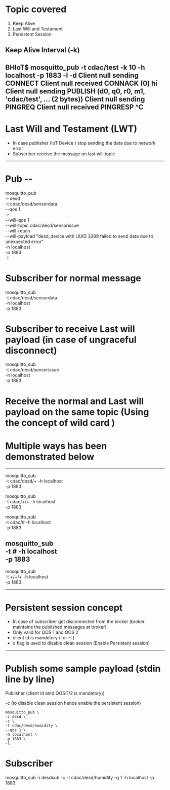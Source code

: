 # Topic covered
1. Keep Alive
2. Last Will and Testament
3. Persistent Session

Keep Alive Interval (-k)
---------------------------------------------------------------------

BHIoT$ mosquitto_pub -t cdac/test -k 10 -h localhost -p 1883 -l -d
Client null sending CONNECT
Client null received CONNACK (0)
hi
Client null sending PUBLISH (d0, q0, r0, m1, 'cdac/test', ... (2 bytes))
Client null sending PINGREQ
Client null received PINGRESP
^C
------------------------------------------------------------------------
# Last Will and Testament (LWT)
 - In case publisher (IoT Device ) stop  sending the data due to network error
 - Subscriber receive the message on last will topic
-----------------------------------
# Pub --

mosquitto_pub \
-i desd \
-t cdac/desd/sensordata \
--qos 1 \
-r \
--will-qos 1 \
--will-topic cdac/desd/sensorissue \
--will-retain \
--will-payload "desd_device with UUID 3289 failed to send data due to unexpected error" \
-h localhost \
-p 1883 \
-l

# Subscriber for normal message

mosquitto_sub \
-t cdac/desd/sensordata \
-h localhost \
-p 1883

# Subscriber to receive Last will payload (in case of ungraceful disconnect)

mosquitto_sub \
-t cdac/desd/sensorissue \
-h localhost \
-p 1883


# Receive the normal and Last will payload on the same topic (Using the concept of wild card )
# Multiple ways has been demonstrated below
---------------------------------------
mosquitto_sub \
-t cdac/desd/+
-h localhost \
-p 1883


mosquitto_sub \
-t cdac/+/+
-h localhost \
-p 1883


mosquitto_sub \
-t cdac/#
-h localhost \
-p 1883

mosquitto_sub \
-t \#
-h localhost \
-p 1883
--------------------------------------------------------------

mosquitto_sub \
-t +/+/+
-h localhost \
-p 1883

----------------------
# Persistent session concept
 -  In case of subscriber get disconnected from the broker (broker maintains the published messages at broker)
 -  Only valid for QOS 1 and QOS 2
 -  client id is mandetory (i or -I )
 -  c flag is used to disable clean session (Enable Persistent session)  
-------------------------------------------------------------------------------

# Publish some sample payload (stdin line by line)

Publisher (client id amd QOS(1/2 is mandetory))

-c (to disable clean session hence enable the persistent session)

    mosquitto_pub \
    -i desd \
    -c \
    -t cdac/desd/humidity \
    --qos 1 \
    -h localhost \
    -p 1883 \
    -l

# Subscriber

mosquitto_sub -i desdsub -c -t cdac/desd/humidity -q 1 -h localhost -p 1883



